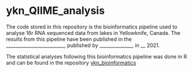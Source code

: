 # ykn_QIIME_analysis


The code stored in this repository is the bioinformatics pipeline used to analyse 16r RNA sequenced data from lakes in Yellowknife, Canada.  The results from this pipeline have been published in the _________________________, published by ______________, in __ 2021.

The statistical analyses following this bioinformatics pipeline was done in R and can be found in the repository [ykn_bioinformatics](mijaazdajic/bioinformatics_ykn)

